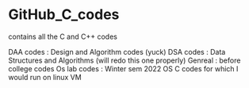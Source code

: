 # GitHub_C_codes
 contains all the C and C++ codes 

DAA codes : Design and Algorithm codes (yuck)
DSA codes : Data Structures and Algorithms (will redo this one properly)
Genreal : before college codes
Os lab codes : Winter sem 2022 OS C codes for which I would run on linux VM